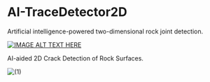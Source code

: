 # AI-TraceDetector2D
Artificial intelligence-powered two-dimensional rock joint detection.

[![IMAGE ALT TEXT HERE](https://img.youtube.com/vi/cO2VxwJ9Jz8/0.jpg)](https://youtu.be/cO2VxwJ9Jz8?si=5jwKYZdYX1dBAGyy)

AI-aided 2D Crack Detection of Rock Surfaces.


![  (1)](https://github.com/user-attachments/assets/ff8dd35b-8763-4586-8d23-5ed06b1e5de8)

